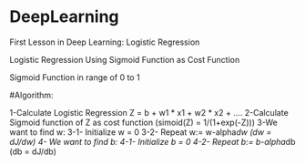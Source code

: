 # DeepLearning


First Lesson in Deep Learning: Logistic Regression

Logistic Regression Using Sigmoid Function as Cost Function

Sigmoid Function in range of 0 to 1

#Algorithm:

1-Calculate Logistic Regression Z = b + w1 * x1 + w2 * x2 + .... 
2-Calculate Sigmoid function of Z as cost function (simoid(Z) = 1/(1+exp(-Z)))
3-We want to find w:
  3-1- Initialize w = 0
  3-2- Repeat w:= w-alpha*dw  (dw = dJ/dw)
4- We want to find b:
  4-1- Initialize b = 0
  4-2- Repeat b:= b-alpha*db (db = dJ/db)
